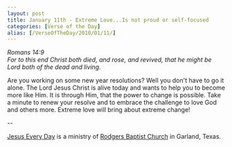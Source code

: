 ```yaml
---
layout: post
title: January 11th - Extreme Love...Is not proud or self-focused
categories: [Verse of the Day]
alias: [/VerseOfTheDay/2010/01/11/]
---
```


_Romans 14:9  
For to this end Christ both died, and rose, and revived, that he
might be Lord both of the dead and living._

Are you working on some new year resolutions? Well you don't have
to go it alone. The Lord Jesus Christ is alive today and wants to
help you to become more like Him. It is through Him, that the power
to change is possible. Take a minute to renew your resolve and to
embrace the challenge to love God and others more. Extreme love will
bring about extreme change!

 --

<a href=http://jesuseveryday.net>Jesus Every Day</a> is a ministry of <a href=http://rodgersbaptist.net>Rodgers Baptist Church</a> in Garland, Texas.
